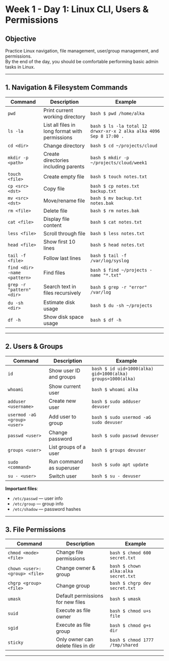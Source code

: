 # Week 1 - Day 1: Linux CLI, Users & Permissions

## Objective
Practice Linux navigation, file management, user/group management, and permissions.  
By the end of the day, you should be comfortable performing basic admin tasks in Linux.

---

## 1. Navigation & Filesystem Commands

| Command | Description | Example |
|---------|-------------|---------|
| `pwd` | Print current working directory | ```bash $ pwd /home/alka``` |
| `ls -la` | List all files in long format with permissions | ```bash $ ls -la total 12 drwxr-xr-x 2 alka alka 4096 Sep 8 17:00 .``` |
| `cd <dir>` | Change directory | ```bash $ cd ~/projects/cloud``` |
| `mkdir -p <path>` | Create directories including parents | ```bash $ mkdir -p ~/projects/cloud/week1``` |
| `touch <file>` | Create empty file | ```bash $ touch notes.txt``` |
| `cp <src> <dst>` | Copy file | ```bash $ cp notes.txt backup.txt``` |
| `mv <src> <dst>` | Move/rename file | ```bash $ mv backup.txt notes.bak``` |
| `rm <file>` | Delete file | ```bash $ rm notes.bak``` |
| `cat <file>` | Display file content | ```bash $ cat notes.txt``` |
| `less <file>` | Scroll through file | ```bash $ less notes.txt``` |
| `head <file>` | Show first 10 lines | ```bash $ head notes.txt``` |
| `tail -f <file>` | Follow last lines | ```bash $ tail -f /var/log/syslog``` |
| `find <dir> -name <pattern>` | Find files | ```bash $ find ~/projects -name "*.txt"``` |
| `grep -r "pattern" <dir>` | Search text in files recursively | ```bash $ grep -r "error" /var/log``` |
| `du -sh <dir>` | Estimate disk usage | ```bash $ du -sh ~/projects``` |
| `df -h` | Show disk space usage | ```bash $ df -h``` |

---

## 2. Users & Groups

| Command | Description | Example |
|---------|-------------|---------|
| `id` | Show user ID and groups | ```bash $ id uid=1000(alka) gid=1000(alka) groups=1000(alka)``` |
| `whoami` | Show current user | ```bash $ whoami alka``` |
| `adduser <username>` | Create new user | ```bash $ sudo adduser devuser``` |
| `usermod -aG <group> <user>` | Add user to group | ```bash $ sudo usermod -aG sudo devuser``` |
| `passwd <user>` | Change password | ```bash $ sudo passwd devuser``` |
| `groups <user>` | List groups of a user | ```bash $ groups devuser``` |
| `sudo <command>` | Run command as superuser | ```bash $ sudo apt update``` |
| `su - <user>` | Switch user | ```bash $ su - devuser``` |

**Important files**:  
- `/etc/passwd` — user info  
- `/etc/group` — group info  
- `/etc/shadow` — password hashes  

---

## 3. File Permissions

| Command | Description | Example |
|---------|-------------|---------|
| `chmod <mode> <file>` | Change file permissions | ```bash $ chmod 600 secret.txt``` |
| `chown <user>:<group> <file>` | Change owner & group | ```bash $ chown alka:alka secret.txt``` |
| `chgrp <group> <file>` | Change group | ```bash $ chgrp dev secret.txt``` |
| `umask` | Default permissions for new files | ```bash $ umask``` |
| `suid` | Execute as file owner | ```bash $ chmod u+s file``` |
| `sgid` | Execute as file group | ```bash $ chmod g+s dir``` |
| `sticky` | Only owner can delete files in dir | ```bash $ chmod 1777 /tmp/shared``` |

---
